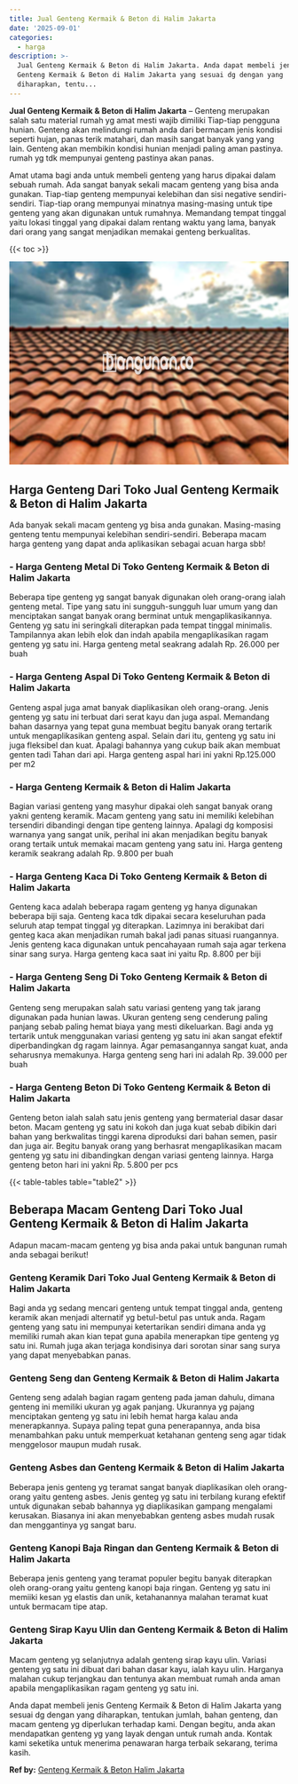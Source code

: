 ```yaml
---
title: Jual Genteng Kermaik & Beton di Halim Jakarta
date: '2025-09-01'
categories:
  - harga
description: >-
  Jual Genteng Kermaik & Beton di Halim Jakarta. Anda dapat membeli jenis
  Genteng Kermaik & Beton di Halim Jakarta yang sesuai dg dengan yang
  diharapkan, tentu...
---
```


**Jual Genteng Kermaik & Beton di Halim Jakarta** – Genteng merupakan salah satu material rumah yg amat mesti wajib dimiliki Tiap-tiap pengguna hunian. Genteng akan melindungi rumah anda dari bermacam jenis kondisi seperti hujan, panas terik matahari, dan masih sangat banyak yang yang lain. Genteng akan membikin kondisi hunian menjadi paling aman pastinya. rumah yg tdk mempunyai genteng pastinya akan panas.

Amat utama bagi anda untuk membeli genteng yang harus dipakai dalam sebuah rumah. Ada sangat banyak sekali macam genteng yang bisa anda gunakan. Tiap-tiap genteng mempunyai kelebihan dan sisi negative sendiri-sendiri. Tiap-tiap orang mempunyai minatnya masing-masing untuk tipe genteng yang akan digunakan untuk rumahnya. Memandang tempat tinggal yaitu lokasi tinggal yang dipakai dalam rentang waktu yang lama, banyak dari orang yang sangat menjadikan memakai genteng berkualitas.

{{< toc >}}

![Jual Genteng Kermaik & Beton di Halim Jakarta](/images/genteng-minimalis-murah32.png)

## Harga Genteng Dari Toko Jual Genteng Kermaik & Beton di Halim Jakarta

Ada banyak sekali macam genteng yg bisa anda gunakan. Masing-masing genteng tentu mempunyai kelebihan sendiri-sendiri. Beberapa macam harga genteng yang dapat anda aplikasikan sebagai acuan harga sbb!

### \- Harga Genteng Metal Di Toko Genteng Kermaik & Beton di Halim Jakarta

Beberapa tipe genteng yg sangat banyak digunakan oleh orang-orang ialah genteng metal. Tipe yang satu ini sungguh-sungguh luar umum yang dan menciptakan sangat banyak orang berminat untuk mengaplikasikannya. Genteng yg satu ini seringkali diterapkan pada tempat tinggal minimalis. Tampilannya akan lebih elok dan indah apabila mengaplikasikan ragam genteng yg satu ini. Harga genteng metal seakrang adalah Rp. 26.000 per buah

### \- Harga Genteng Aspal Di Toko Genteng Kermaik & Beton di Halim Jakarta

Genteng aspal juga amat banyak diaplikasikan oleh orang-orang. Jenis genteng yg satu ini terbuat dari serat kayu dan juga aspal. Memandang bahan dasarnya yang tepat guna membuat begitu banyak orang tertarik untuk mengaplikasikan genteng aspal. Selain dari itu, genteng yg satu ini juga fleksibel dan kuat. Apalagi bahannya yang cukup baik akan membuat genten tadi Tahan dari api. Harga genteng aspal hari ini yakni Rp.125.000 per m2

### \- Harga Genteng Kermaik & Beton di Halim Jakarta

Bagian variasi genteng yang masyhur dipakai oleh sangat banyak orang yakni genteng keramik. Macam genteng yang satu ini memiliki kelebihan tersendiri dibandingi dengan tipe genteng lainnya. Apalagi dg komposisi warnanya yang sangat unik, perihal ini akan menjadikan begitu banyak orang tertaik untuk memakai macam genteng yang satu ini. Harga genteng keramik seakrang adalah Rp. 9.800 per buah

### \- Harga Genteng Kaca Di Toko Genteng Kermaik & Beton di Halim Jakarta

Genteng kaca adalah beberapa ragam genteng yg hanya digunakan beberapa biji saja. Genteng kaca tdk dipakai secara keseluruhan pada seluruh atap tempat tinggal yg diterapkan. Lazimnya ini berakibat dari genteg kaca akan menjadikan rumah bakal jadi panas situasi ruangannya. Jenis genteng kaca digunakan untuk pencahayaan rumah saja agar terkena sinar sang surya. Harga genteng kaca saat ini yaitu Rp. 8.800 per biji

### \- Harga Genteng Seng Di Toko Genteng Kermaik & Beton di Halim Jakarta

Genteng seng merupakan salah satu variasi genteng yang tak jarang digunakan pada hunian lawas. Ukuran genteng seng cenderung paling panjang sebab paling hemat biaya yang mesti dikeluarkan. Bagi anda yg tertarik untuk menggunakan variasi genteng yg satu ini akan sangat efektif diperbandingkan dg ragam lainnya. Agar pemasangannya sangat kuat, anda seharusnya memakunya. Harga genteng seng hari ini adalah Rp. 39.000 per buah

### \- Harga Genteng Beton Di Toko Genteng Kermaik & Beton di Halim Jakarta

Genteng beton ialah salah satu jenis genteng yang bermaterial dasar dasar beton. Macam genteng yg satu ini kokoh dan juga kuat sebab dibikin dari bahan yang berkwalitas tinggi karena diproduksi dari bahan semen, pasir dan juga air. Begitu banyak orang yang berhasrat mengaplikasikan macam genteng yg satu ini dibandingkan dengan variasi genteng lainnya. Harga genteng beton hari ini yakni Rp. 5.800 per pcs

{{< table-tables table="table2" >}}

## Beberapa Macam Genteng Dari Toko Jual Genteng Kermaik & Beton di Halim Jakarta

Adapun macam-macam genteng yg bisa anda pakai untuk bangunan rumah anda sebagai berikut!

### Genteng Keramik Dari Toko Jual Genteng Kermaik & Beton di Halim Jakarta

Bagi anda yg sedang mencari genteng untuk tempat tinggal anda, genteng keramik akan menjadi alternatif yg betul-betul pas untuk anda. Ragam genteng yang satu ini mempunyai ketertarikan sendiri dimana anda yg memiliki rumah akan kian tepat guna apabila menerapkan tipe genteng yg satu ini. Rumah juga akan terjaga kondisinya dari sorotan sinar sang surya yang dapat menyebabkan panas.

### Genteng Seng dan Genteng Kermaik & Beton di Halim Jakarta

Genteng seng adalah bagian ragam genteng pada jaman dahulu, dimana genteng ini memiliki ukuran yg agak panjang. Ukurannya yg pajang menciptakan genteng yg satu ini lebih hemat harga kalau anda menerapkannya. Supaya paling tepat guna penerapannya, anda bisa menambahkan paku untuk memperkuat ketahanan genteng seng agar tidak menggelosor maupun mudah rusak.

### Genteng Asbes dan Genteng Kermaik & Beton di Halim Jakarta

Beberapa jenis genteng yg teramat sangat banyak diaplikasikan oleh orang-orang yaitu genteng asbes. Jenis genteg yg satu ini terbilang kurang efektif untuk digunakan sebab bahannya yg diaplikasikan gampang mengalami kerusakan. Biasanya ini akan menyebabkan genteng asbes mudah rusak dan menggantinya yg sangat baru.

### Genteng Kanopi Baja Ringan dan Genteng Kermaik & Beton di Halim Jakarta

Beberapa jenis genteng yang teramat populer begitu banyak diterapkan oleh orang-orang yaitu genteng kanopi baja ringan. Genteng yg satu ini memiiki kesan yg elastis dan unik, ketahanannya malahan teramat kuat untuk bermacam tipe atap.

### Genteng Sirap Kayu Ulin dan Genteng Kermaik & Beton di Halim Jakarta

Macam genteng yg selanjutnya adalah genteng sirap kayu ulin. Variasi genteng yg satu ini dibuat dari bahan dasar kayu, ialah kayu ulin. Harganya malahan cukup terjangkau dan tentunya akan membuat rumah anda aman apabila mengaplikasikan ragam genteng yg satu ini.

Anda dapat membeli jenis Genteng Kermaik & Beton di Halim Jakarta yang sesuai dg dengan yang diharapkan, tentukan jumlah, bahan genteng, dan macam genteng yg diperlukan terhadap kami. Dengan begitu, anda akan mendapatkan genteng yg yang layak dengan untuk rumah anda. Kontak kami seketika untuk menerima penawaran harga terbaik sekarang, terima kasih.

**Ref by:**  [Genteng Kermaik & Beton  Halim Jakarta](https://id.wikipedia.org/wiki/Genteng)
